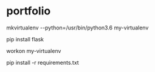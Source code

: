 # portfolio

mkvirtualenv --python=/usr/bin/python3.6 my-virtualenv 

pip install flask

workon my-virtualenv

pip install -r requirements.txt
